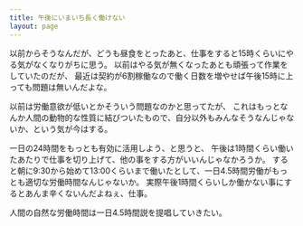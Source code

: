 ```yaml
---
title: 午後にいまいち長く働けない
layout: page
---
```

以前からそうなんだが、どうも昼食をとったあと、仕事をすると15時くらいにやる気がなくなりがちに思う。
以前はやる気が無くなったあとも頑張って作業をしていたのだが、
最近は契約が6割稼働なので働く日数を増やせば午後15時に上っても問題は無いんだよな。

以前は労働意欲が低いとかそういう問題なのかと思ってたが、
これはもっとなんか人間の動物的な性質に結びついたもので、自分以外もみんなそうなんじゃないか、という気が今はする。

一日の24時間をもっとも有効に活用しよう、と思うと、
午後は1時間くらい働いたあたりで仕事を切り上げて、他の事をする方がいいんじゃなかろうか。
すると朝に9:30から始めて13:00くらいまで働いたとして、一日4.5時間労働がもっとも適切な労働時間なんじゃないか。
実際午後1時間くらいしか働かない事にするとあんま辛くないんだよねぇ、仕事。

人間の自然な労働時間は一日4.5時間説を提唱していきたい。